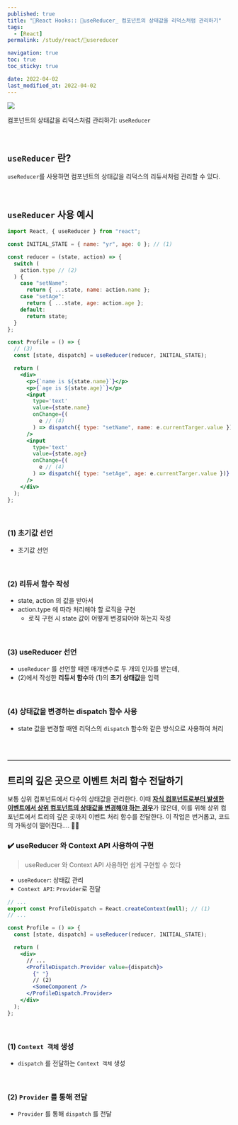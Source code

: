 ```yaml
---
published: true
title: "🚀React Hooks:: useReducer_ 컴포넌트의 상태값을 리덕스처럼 관리하기"
tags:
  - [React]
permalink: /study/react/usereducer

navigation: true
toc: true
toc_sticky: true

date: 2022-04-02
last_modified_at: 2022-04-02
---
```


![](https://media.vlpt.us/images/april_5/post/8a53b9e6-d323-4bc2-9886-78f6fe797e78/image.png)

컴포넌트의 상태값을 리덕스처럼 관리하기: `useReducer`

<br />

## `useReducer` 란?

`useReducer`를 사용하면 컴포넌트의 상태값을 리덕스의 리듀서처럼 관리할 수 있다.

<br />

## `useReducer` 사용 예시

```jsx
import React, { useReducer } from "react";

const INITIAL_STATE = { name: "yr", age: 0 }; // (1)

const reducer = (state, action) => {
  switch (
    action.type // (2)
  ) {
    case "setName":
      return { ...state, name: action.name };
    case "setAge":
      return { ...state, age: action.age };
    default:
      return state;
  }
};

const Profile = () => {
  // (3)
  const [state, dispatch] = useReducer(reducer, INITIAL_STATE);

  return (
    <div>
      <p>{`name is ${state.name}`}</p>
      <p>{`age is ${state.age}`}</p>
      <input
        type='text'
        value={state.name}
        onChange={(
          e // (4)
        ) => dispatch({ type: "setName", name: e.currentTarger.value })}
      />
      <input
        type='text'
        value={state.age}
        onChange={(
          e // (4)
        ) => dispatch({ type: "setAge", age: e.currentTarger.value })}
      />
    </div>
  );
};
```

<br />

### (1) 초기값 선언

- 초기값 선언

<br />

### (2) 리듀서 함수 작성

- state, action 의 값을 받아서
- action.type 에 따라 처리해야 할 로직을 구현
  - 로직 구현 시 state 값이 어떻게 변경되어야 하는지 작성

<br />

### (3) useReducer 선언

- `useReducer` 를 선언할 때엔 매개변수로 두 개의 인자를 받는데,
- (2)에서 작성한 **리듀서 함수**와 (1)의 **초기 상태값**을 입력

<br />

### (4) 상태값을 변경하는 dispatch 함수 사용

- state 값을 변경할 때엔 리덕스의 `dispatch` 함수와 같은 방식으로 사용하여 처리

<br />
<br />

---

## 트리의 깊은 곳으로 이벤트 처리 함수 전달하기

보통 상위 컴포넌트에서 다수의 상태값을 관리한다.
이때 <u>**자식 컴포넌트로부터 발생한 이벤트에서 상위 컴포넌트의 상태값을 변경해야 하는 경우**</u>가 많은데, 이를 위해 상위 컴포넌트에서 트리의 깊은 곳까지 이벤트 처리 함수를 전달한다.
이 작업은 번거롭고, 코드의 가독성이 떨어진다.... 🥲🥲

### ✔️ useReducer 와 Context API 사용하여 구현

> useReducer 와 Context API 사용하면 쉽게 구현할 수 있다

- `useReducer`: 상태값 관리
- `Context API`: `Provider`로 전달

```jsx
// ...
export const ProfileDispatch = React.createContext(null); // (1)
// ...

const Profile = () => {
  const [state, dispatch] = useReducer(reducer, INITIAL_STATE);

  return (
    <div>
      // ...
      <ProfileDispatch.Provider value={dispatch}>
        {" "}
        // (2)
        <SomeComponent />
      </ProfileDispatch.Provider>
    </div>
  );
};
```

<br />

### (1) `Context 객체` 생성

- `dispatch` 를 전달하는 `Context 객체` 생성

<br />

### (2) `Provider` 를 통해 전달

- `Provider` 를 통해 `dispatch` 를 전달

<br />
<br />
